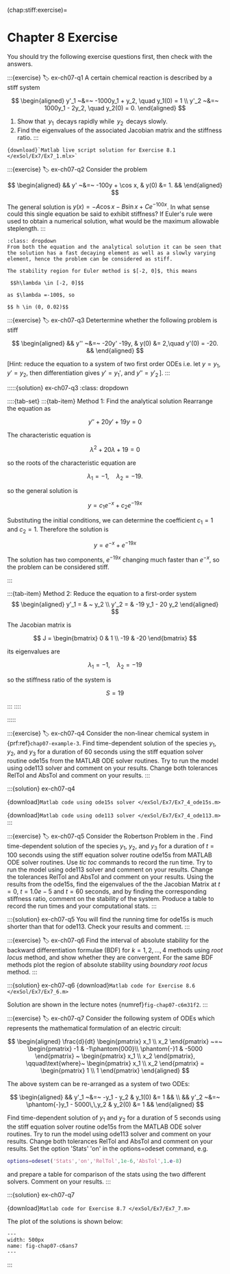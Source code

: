 (chap:stiff:exercise)=
# Chapter 8 Exercise

You should try the following exercise questions first, then check with the answers.


:::{exercise}
:label: ex-ch07-q1
A certain chemical reaction is described by a stiff system

$$
\begin{aligned}
            y'_1 ~&=~ -1000y_1 + y_2, \quad y_1(0) = 1
            \\
            y'_2 ~&=~ 1000y_1 - 2y_2, \quad y_2(0) = 0.        
    \end{aligned}
$$

1. Show that $\,y_1\,$ decays rapidly while $\,y_2\,$ decays slowly. 
2. Find the eigenvalues of the associated Jacobian matrix and the stiffness ratio.
:::

```{solution} ex-ch07-q1
{download}`Matlab live script solution for Exercise 8.1 </exSol/Ex7/Ex7_1.mlx>`
```

:::{exercise}
:label: ex-ch07-q2
Consider the problem 

$$
\begin{aligned}
            && y' ~&=~ -100y + \cos x,
             & y(0) &= 1. &&        
    \end{aligned}
$$

The general solution is
$y(x) = -A\cos x - B\sin x + Ce^{-100x}$. In what sense could this
single equation be said to exhibit stiffness? If Euler's rule were
used to obtain a numerical solution, what would be the maximum
allowable steplength.
:::

```{solution} ex-ch07-q2
:class: dropdown
From both the equation and the analytical solution it can be seen that the solution has a fast decaying element as well as a slowly varying element, hence the problem can be considered as stiff.

The stability region for Euler method is $[-2, 0]$, this means

 $$h\lambda \in [-2, 0]$$

as $\lambda =-100$, so

$$ h \in (0, 0.02)$$

```

:::{exercise}
:label: ex-ch07-q3
Detertermine whether the following problem is stiff
    
$$
\begin{aligned}
            && y'' ~&=~ -20y'  -19y,
             & y(0) &= 2,\quad y'(0) = -20. &&        
    \end{aligned}
$$

 \[Hint: reduce the equation to a system of two first
    order ODEs i.e. let $y = y_1$, $y' = y_2$, then differentiation
    gives $y' = y_1'$, and $y'' = y'_2\,$\].
:::

:::::{solution} ex-ch07-q3
:class: dropdown

::::{tab-set}
:::{tab-item} Method 1: Find the analytical solution
Rearrange the equation as

$$
    y'' + 20 y' + 19 y=0
$$

The characteristic equation is

$$
\lambda^2 + 20 \lambda + 19=0
$$

so the roots of the characteristic equation are

$$
\lambda_1 = -1, \quad \lambda_2 = -19.
$$

so the general solution is

$$
y= c_1 e^{-x} + c_2 e^{-19x}
$$

Substituting the initial conditions, we can determine the coefficient $c_1=1$ and $c_2=1$. Therefore the solution is

$$
y=e^{-x}+e^{-19x}
$$

The solution has two components, $e^{-19x}$ changing much faster than  $e^{-x}$, so the problem can be considered stiff.

:::

:::{tab-item} Method 2: Reduce the equation to a first-order system
$$
\begin{aligned}
y'_1 = & ~     y_2 \\
y'_2 = & -19 y_1   - 20 y_2
\end{aligned}
$$

The Jacobian matrix is 

$$
J = \begin{bmatrix}
0 & 1 \\
-19 & -20
\end{bmatrix}
$$

its eigenvalues are

$$
    \lambda_1 = -1, \quad \lambda_2 = -19
$$

so the stiffness ratio of the system is

$$
    S = 19
$$

:::
::::

:::::

:::{exercise}
:label: ex-ch07-q4
Consider the non-linear chemical system in {prf:ref}`chap07-example-3`. Find
time-dependent solution of the species $y_1$, $y_2$, and $y_3$ for a
duration of 60 seconds using the stiff equation solver routine
ode15s from the MATLAB ODE solver routines. Try to run the model
using ode113 solver and comment on your results. Change both
tolerances RelTol and AbsTol and comment on your results.
:::

:::{solution} ex-ch07-q4

{download}`Matlab code using ode15s solver </exSol/Ex7/Ex7_4_ode15s.m>`

{download}`Matlab code using ode113 solver </exSol/Ex7/Ex7_4_ode113.m>`
:::

:::{exercise}
:label: ex-ch07-q5
Consider the Robertson Problem in the [](chap:stiff:code). Find
time-dependent solution of the species $y_1$, $y_2$, and $y_3$ for a
duration of $t = 100$ seconds using the stiff equation solver
routine ode15s from MATLAB ODE solver routines. Use *tic toc*
commands to record the run time. Try to run the model using ode113
solver and comment on your results. Change the tolerances RelTol and
AbsTol and comment on your results. Using the results from the
ode15s, find the eigenvalues of the the Jacobian Matrix at $t = 0$,
$t = 1.0e-5$ and $t = 60$ seconds, and by finding the corresponding
stiffness ratio, comment on the stability of the system. Produce a
table to record the run times and your computational stats.
:::

:::{solution} ex-ch07-q5
You will find the running time for ode15s is much shorter than that
for ode113. Check your results and comment.
:::

:::{exercise}
:label: ex-ch07-q6
Find the interval of absolute stability for the backward
differentiation formulae (BDF) for $k = 1,2,\dots,4$ methods using
*root locus* method, and show whether they are convergent. For the
same BDF methods plot the region of absolute stability using
*boundary root locus* method.
:::

:::{solution} ex-ch07-q6
{download}`Matlab code for Exercise 8.6 </exSol/Ex7/Ex7_6.m>`

Solution are shown in the lecture notes {numref}`fig-chap07-c6m31f2`.
:::

:::{exercise}
:label: ex-ch07-q7
Consider the following system of ODEs which represents the
mathematical formulation of an electric circuit: 

$$
\begin{aligned}
            \frac{d}{dt} \begin{pmatrix} x_1 \\ x_2 \end{pmatrix} ~=~
            \begin{pmatrix}
                          -1 & -1\phantom{000}\\
                \phantom{-}1 & -5000
            \end{pmatrix}
            ~ \begin{pmatrix} x_1 \\ x_2 \end{pmatrix},
            \qquad\text{where}~
            \begin{pmatrix} x_1 \\ x_2 \end{pmatrix}
            = \begin{pmatrix} 1 \\ 1 \end{pmatrix}        
    \end{aligned}
$$

The above system can be re-arranged as a system of  two ODEs: 

$$
\begin{aligned}
            && y'_1 ~&=~ -y_1 - y_2 & y_1(0) &= 1 &&
            \\
            && y'_2 ~&=~ \phantom{-}y_1 - 5000\,\,y_2 & y_2(0) &= 1 &&        
\end{aligned}
$$

Find time-dependent solution of $y_1$ and $y_2$ for
a duration of 5 seconds using the stiff equation solver routine
ode15s from the MATLAB ODE solver routines. Try to run the model
using ode113 solver and comment on your results. Change both
tolerances RelTol and AbsTol and comment on your results. Set the
option 'Stats' 'on' in the options=odeset command, e.g.

```matlab
options=odeset('Stats','on','RelTol',1e-6,'AbsTol',1.e-8)
```
            
and prepare a table for comparison of the stats using the two
different solvers. Comment on your results.
:::

:::{solution} ex-ch07-q7

{download}`Matlab code for Exercise 8.7 </exSol/Ex7/Ex7_7.m>`

The plot of the solutions is shown below:
```{figure} /images/07/fig-chap07-c6ans7.svg
---
width: 500px
name: fig-chap07-c6ans7
---    
```
:::

<!-- (chap07-ex-sol)=
## Answers to Chapter 7 Exercises 

1.  

2.  Using Euler Method the steplengths $h < 0.02$.

3.  The eigenvalues of the reduced system are $-1$ and $-19$. Find
    approximated solutions using a non-stiff solver e.g. ode113, and a
    stiff solver, e.g. ode15s, compare the results and comment on the
    stiffness of the system.

4.  You should find that the running time for ode15s is around 0.05
    seconds, even with small value tolerances. On the other hand ode113
    takes about 4 seconds (i.e. 100 times slower) and only works for
    reasonably small tolerances.

5.  

6.  

7.   -->